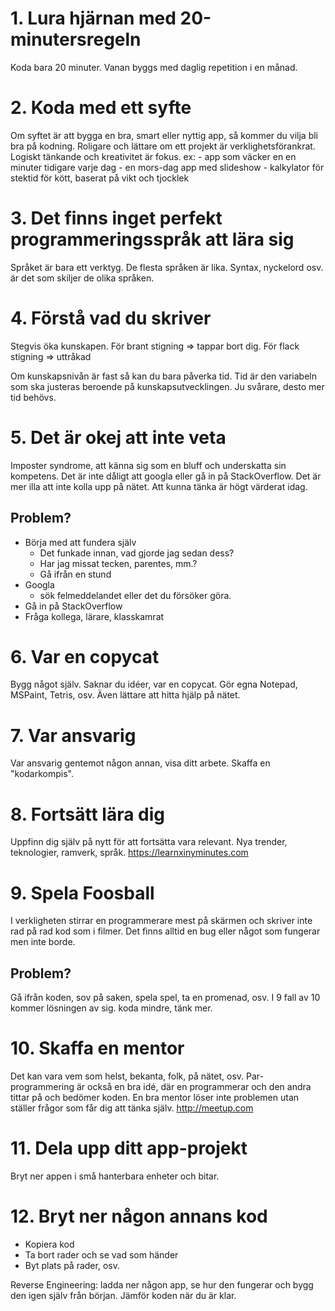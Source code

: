 
# 1. Lura hjärnan med 20-minutersregeln

Koda bara 20 minuter. Vanan byggs med daglig repetition i en månad.

# 2. Koda med ett syfte

Om syftet är att bygga en bra, smart eller nyttig app, så kommer du vilja bli bra på kodning. Roligare och lättare om ett projekt är verklighetsförankrat.
Logiskt tänkande och kreativitet är fokus.
	ex:
	- app som väcker en en minuter tidigare varje dag
	- en mors-dag app med slideshow
	- kalkylator för stektid för kött, baserat på vikt och tjocklek

# 3. Det finns inget perfekt programmeringsspråk att lära sig

Språket är bara ett verktyg. De flesta språken är lika. Syntax, nyckelord osv. är det som skiljer de olika språken.

# 4. Förstå vad du skriver

Stegvis öka kunskapen.
För brant stigning => tappar bort dig.
För flack stigning => uttråkad

Om kunskapsnivån är fast så kan du bara påverka tid. Tid är den variabeln som ska justeras beroende på kunskapsutvecklingen. Ju svårare, desto mer tid behövs.

# 5. Det är okej att inte veta

Imposter syndrome, att känna sig som en bluff och underskatta sin kompetens.
Det är inte dåligt att googla eller gå in på StackOverflow. Det är mer illa att inte kolla upp på nätet. Att kunna tänka är högt värderat idag.

## Problem?
- Börja med att fundera själv
	- Det funkade innan, vad gjorde jag sedan dess?
	- Har jag missat tecken, parentes, mm.?
	- Gå ifrån en stund
- Googla
	- sök felmeddelandet eller det du försöker göra.
- Gå in på StackOverflow
- Fråga kollega, lärare, klasskamrat

# 6. Var en copycat

Bygg något själv. Saknar du idéer, var en copycat. Gör egna Notepad, MSPaint, Tetris, osv. Även lättare att hitta hjälp på nätet.

# 7. Var ansvarig

Var ansvarig gentemot någon annan, visa ditt arbete. Skaffa en "kodarkompis".

# 8. Fortsätt lära dig

Uppfinn dig själv på nytt för att fortsätta vara relevant. 
Nya trender, teknologier, ramverk, språk.
https://learnxinyminutes.com

# 9. Spela Foosball

I verkligheten stirrar en programmerare mest på skärmen och skriver inte rad på rad kod som i filmer.
Det finns alltid en bug eller något som fungerar men inte borde.
## Problem? 
Gå ifrån koden, sov på saken, spela spel, ta en promenad, osv. I 9 fall av 10 kommer lösningen av sig. koda mindre, tänk mer.

# 10. Skaffa en mentor

Det kan vara vem som helst, bekanta, folk, på nätet, osv. 
Par-programmering är också en bra idé, där en programmerar och den andra tittar på och bedömer koden.
En bra mentor löser inte problemen utan ställer frågor som får dig att tänka själv.
http://meetup.com

# 11. Dela upp ditt app-projekt

Bryt ner appen i små hanterbara enheter och bitar.

# 12. Bryt ner någon annans kod

- Kopiera kod
- Ta bort rader och se vad som händer
- Byt plats på rader, osv.

Reverse Engineering: ladda ner någon app, se hur den fungerar och bygg den igen själv från början. Jämför koden när du är klar.